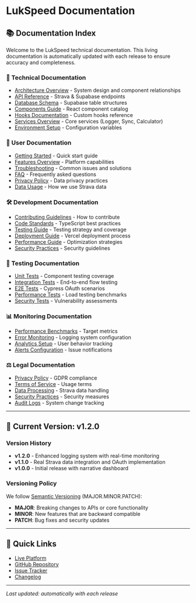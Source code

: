 # LukSpeed Documentation

## 📚 **Documentation Index**

Welcome to the LukSpeed technical documentation. This living documentation is automatically updated with each release to ensure accuracy and completeness.

### **🔧 Technical Documentation**
- [Architecture Overview](./technical/architecture.md) - System design and component relationships
- [API Reference](./technical/api-reference.md) - Strava & Supabase endpoints
- [Database Schema](./technical/database-schema.md) - Supabase table structures
- [Components Guide](./technical/components-guide.md) - React component catalog
- [Hooks Documentation](./technical/hooks-documentation.md) - Custom hooks reference
- [Services Overview](./technical/services-overview.md) - Core services (Logger, Sync, Calculator)
- [Environment Setup](./technical/environment-setup.md) - Configuration variables

### **👤 User Documentation**
- [Getting Started](./user/getting-started.md) - Quick start guide
- [Features Overview](./user/features-overview.md) - Platform capabilities
- [Troubleshooting](./user/troubleshooting.md) - Common issues and solutions
- [FAQ](./user/faq.md) - Frequently asked questions
- [Privacy Policy](./user/privacy-policy.md) - Data privacy practices
- [Data Usage](./user/data-usage.md) - How we use Strava data

### **🛠️ Development Documentation**
- [Contributing Guidelines](./development/contributing.md) - How to contribute
- [Code Standards](./development/code-standards.md) - TypeScript best practices
- [Testing Guide](./development/testing-guide.md) - Testing strategy and coverage
- [Deployment Guide](./development/deployment.md) - Vercel deployment process
- [Performance Guide](./development/performance.md) - Optimization strategies
- [Security Practices](./development/security.md) - Security guidelines

### **🧪 Testing Documentation**
- [Unit Tests](./testing/unit-tests.md) - Component testing coverage
- [Integration Tests](./testing/integration-tests.md) - End-to-end flow testing
- [E2E Tests](./testing/e2e-tests.md) - Cypress OAuth scenarios
- [Performance Tests](./testing/performance-tests.md) - Load testing benchmarks
- [Security Tests](./testing/security-tests.md) - Vulnerability assessments

### **📊 Monitoring Documentation**
- [Performance Benchmarks](./monitoring/performance-benchmarks.md) - Target metrics
- [Error Monitoring](./monitoring/error-monitoring.md) - Logging system configuration
- [Analytics Setup](./monitoring/analytics-setup.md) - User behavior tracking
- [Alerts Configuration](./monitoring/alerts-configuration.md) - Issue notifications

### **⚖️ Legal Documentation**
- [Privacy Policy](./legal/privacy-policy.md) - GDPR compliance
- [Terms of Service](./legal/terms-of-service.md) - Usage terms
- [Data Processing](./legal/data-processing.md) - Strava data handling
- [Security Practices](./legal/security-practices.md) - Security measures
- [Audit Logs](./legal/audit-logs.md) - System change tracking

---

## 🔢 **Current Version: v1.2.0**

### **Version History**
- **v1.2.0** - Enhanced logging system with real-time monitoring
- **v1.1.0** - Real Strava data integration and OAuth implementation
- **v1.0.0** - Initial release with narrative dashboard

### **Versioning Policy**
We follow [Semantic Versioning](https://semver.org/) (MAJOR.MINOR.PATCH):
- **MAJOR**: Breaking changes to APIs or core functionality
- **MINOR**: New features that are backward compatible
- **PATCH**: Bug fixes and security updates

---

## 🚀 **Quick Links**
- [Live Platform](https://lukspeed.com)
- [GitHub Repository](https://github.com/Buggeek/Lukspeed)
- [Issue Tracker](https://github.com/Buggeek/Lukspeed/issues)
- [Changelog](../CHANGELOG.md)

---

*Last updated: automatically with each release*